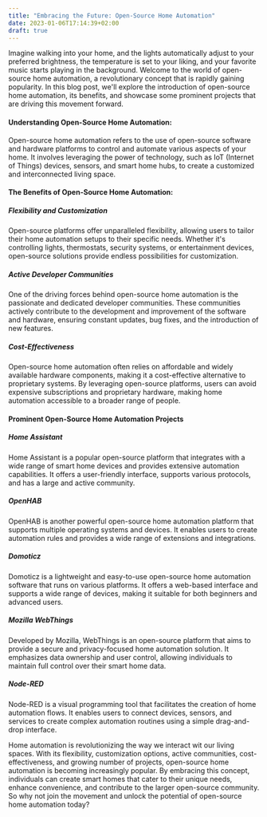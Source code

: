 ```yaml
---
title: "Embracing the Future: Open-Source Home Automation"
date: 2023-01-06T17:14:39+02:00
draft: true
---
```


Imagine walking into your home, and the lights automatically adjust to your preferred brightness, the temperature is set to your liking, and your favorite music starts playing in the background. Welcome to the world of open-source home automation, a revolutionary concept that is rapidly gaining popularity. In this blog post, we'll explore the introduction of open-source home automation, its benefits, and showcase some prominent projects that are driving this movement forward.

#### Understanding Open-Source Home Automation:
Open-source home automation refers to the use of open-source software and hardware platforms to control and automate various aspects of your home. It involves leveraging the power of technology, such as IoT (Internet of Things) devices, sensors, and smart home hubs, to create a customized and interconnected living space.

#### The Benefits of Open-Source Home Automation:

##### Flexibility and Customization

Open-source platforms offer unparalleled flexibility, allowing users to tailor their home automation setups to their specific needs. Whether it's controlling lights, thermostats, security systems, or entertainment devices, open-source solutions provide endless possibilities for customization.

##### Active Developer Communities

One of the driving forces behind open-source home automation is the passionate and dedicated developer communities. These communities actively contribute to the development and improvement of the software and hardware, ensuring constant updates, bug fixes, and the introduction of new features.

##### Cost-Effectiveness

Open-source home automation often relies on affordable and widely available hardware components, making it a cost-effective alternative to proprietary systems. By leveraging open-source platforms, users can avoid expensive subscriptions and proprietary hardware, making home automation accessible to a broader range of people.

#### Prominent Open-Source Home Automation Projects

##### Home Assistant

Home Assistant is a popular open-source platform that integrates with a wide range of smart home devices and provides extensive automation capabilities. It offers a user-friendly interface, supports various protocols, and has a large and active community.

##### OpenHAB

OpenHAB is another powerful open-source home automation platform that supports multiple operating systems and devices. It enables users to create automation rules and provides a wide range of extensions and integrations.

##### Domoticz

Domoticz is a lightweight and easy-to-use open-source home automation software that runs on various platforms. It offers a web-based interface and supports a wide range of devices, making it suitable for both beginners and advanced users.

##### Mozilla WebThings

Developed by Mozilla, WebThings is an open-source platform that aims to provide a secure and privacy-focused home automation solution. It emphasizes data ownership and user control, allowing individuals to maintain full control over their smart home data.

##### Node-RED

Node-RED is a visual programming tool that facilitates the creation of home automation flows. It enables users to connect devices, sensors, and services to create complex automation routines using a simple drag-and-drop interface.


Home automation is revolutionizing the way we interact wit our living spaces. With its flexibility, customization options, active communities, cost-effectiveness, and growing number of projects, open-source home automation is becoming increasingly popular. By embracing this concept, individuals can create smart homes that cater to their unique needs, enhance convenience, and contribute to the larger open-source community. So why not join the movement and unlock the potential of open-source home automation today?